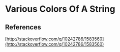 Various Colors Of A String
======

References
------

[http://stackoverflow.com/q/10242786/1583560](http://stackoverflow.com/q/10242786/1583560)
